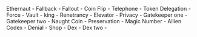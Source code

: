 Ethernaut -
Fallback - 
Fallout - 
Coin Flip - 
Telephone - 
Token
Delegation - 
Force -
Vault - 
king - 
Renetrancy - 
Elevator - 
Privacy - 
Gatekeeper one -
Gatekeeper two - 
Naught Coin - 
Preservation - 
Magic Number - 
Allien Codex - 
Denial - 
Shop - 
Dex - 
Dex two - 

